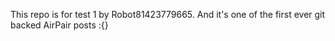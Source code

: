 This repo is for test 1 by Robot81423779665. And it's one of the first ever git backed AirPair posts :{}